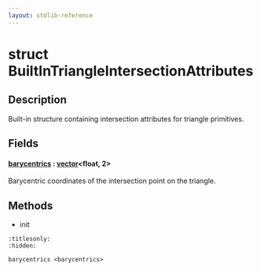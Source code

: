 ```yaml
---
layout: stdlib-reference
---
```


# struct BuiltInTriangleIntersectionAttributes

## Description

Built-in structure containing intersection attributes for triangle primitives.


## Fields

####  <a id="decl-barycentrics"></a>[barycentrics](.html) : [vector](../types/vector/index.html)\<float, 2\>
Barycentric coordinates of the intersection point on the triangle.


## Methods

* init


```{toctree}
:titlesonly:
:hidden:

barycentrics <barycentrics>
```

